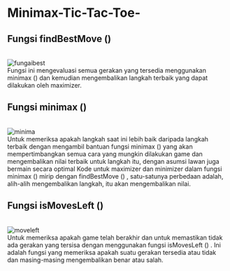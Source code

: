 # Minimax-Tic-Tac-Toe-
## Fungsi findBestMove ()
<br/>![fungaibest](https://user-images.githubusercontent.com/56763570/78732755-616d5880-78f8-11ea-8d02-47f763e58ec6.PNG)<br/>
Fungsi ini mengevaluasi semua gerakan yang tersedia menggunakan minimax () dan kemudian mengembalikan langkah terbaik yang dapat dilakukan oleh maximizer.
## Fungsi minimax ()
<br/>![minima](https://user-images.githubusercontent.com/56763570/78732824-9679ab00-78f8-11ea-9cce-50e7f515fd0c.PNG)<br/>
Untuk memeriksa apakah langkah saat ini lebih baik daripada langkah terbaik dengan mengambil bantuan fungsi minimax () yang akan mempertimbangkan semua cara yang mungkin dilakukan game dan mengembalikan nilai terbaik untuk langkah itu, dengan asumsi lawan juga bermain secara optimal
Kode untuk maximizer dan minimizer dalam fungsi minimax () mirip dengan findBestMove () , satu-satunya perbedaan adalah, alih-alih mengembalikan langkah, itu akan mengembalikan nilai.
## Fungsi isMovesLeft ()
<br/>![moveleft](https://user-images.githubusercontent.com/56763570/78733096-4cdd9000-78f9-11ea-9dec-f8321ed5e241.PNG)<br/>
Untuk memeriksa apakah game telah berakhir dan untuk memastikan tidak ada gerakan yang tersisa dengan menggunakan fungsi isMovesLeft () . Ini adalah fungsi yang memeriksa apakah suatu gerakan tersedia atau tidak dan masing-masing mengembalikan benar atau salah. 
